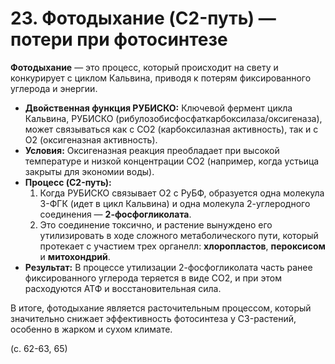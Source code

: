 # 23. Фотодыхание (C2-путь) — потери при фотосинтезе

**Фотодыхание** — это процесс, который происходит на свету и конкурирует с циклом Кальвина, приводя к потерям фиксированного углерода и энергии.

*   **Двойственная функция РУБИСКО:** Ключевой фермент цикла Кальвина, РУБИСКО (рибулозобисфосфаткарбоксилаза/оксигеназа), может связываться как с CO2 (карбоксилазная активность), так и с O2 (оксигеназная активность).
*   **Условия:** Оксигеназная реакция преобладает при высокой температуре и низкой концентрации CO2 (например, когда устьица закрыты для экономии воды).
*   **Процесс (C2-путь):**
    1.  Когда РУБИСКО связывает O2 с РуБФ, образуется одна молекула 3-ФГК (идет в цикл Кальвина) и одна молекула 2-углеродного соединения — **2-фосфогликолата**.
    2.  Это соединение токсично, и растение вынуждено его утилизировать в ходе сложного метаболического пути, который протекает с участием трех органелл: **хлоропластов**, **пероксисом** и **митохондрий**.
*   **Результат:** В процессе утилизации 2-фосфогликолата часть ранее фиксированного углерода теряется в виде CO2, и при этом расходуются АТФ и восстановительная сила.

В итоге, фотодыхание является расточительным процессом, который значительно снижает эффективность фотосинтеза у C3-растений, особенно в жарком и сухом климате.

(с. 62-63, 65)
